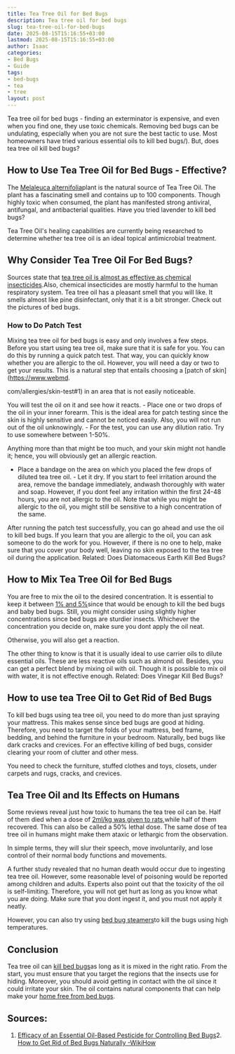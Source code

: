 ```yaml
---
title: Tea Tree Oil for Bed Bugs
description: Tea tree oil for bed bugs
slug: tea-tree-oil-for-bed-bugs
date: 2025-08-15T15:16:55+03:00
lastmod: 2025-08-15T15:16:55+03:00
author: Isaac
categories:
- Bed Bugs
- Guide
tags:
- bed-bugs
- tea
- tree
layout: post
---
```

Tea tree oil for bed bugs - finding an exterminator is expensive, and even when you find one, they use toxic chemicals. Removing bed bugs can be undulating, especially when you are not sure the best tactic to use. Most homeowners have tried various essential oils to kill bed bugs/). But, does tea tree oil kill bed bugs?

##  How to Use Tea Tree Oil for Bed Bugs - Effective?

The [Melaleuca alternifolia](https://en.wikipedia.org/wiki/Melaleuca_alternifolia)plant is the natural source of Tea Tree Oil. The plant has a fascinating smell and contains up to 100 components. Though highly toxic when consumed, the plant has manifested strong antiviral, antifungal, and antibacterial qualities. Have you tried lavender to kill bed bugs?

Tea Tree Oil's healing capabilities are currently being researched to determine whether tea tree oil is an ideal topical antimicrobial treatment.

##  Why Consider Tea Tree Oil For Bed Bugs?

Sources state that [tea tree oil is almost as effective as chemical insecticides](https://www.webmd.com/vitamins/ai/ingredientmono-113/tea-tree-oil).Also, chemical insecticides are mostly harmful to the human respiratory system. Tea tree oil has a pleasant smell that you will like. It smells almost like pine disinfectant, only that it is a bit stronger. Check out the pictures of bed bugs.

###  How to Do Patch Test

Mixing tea tree oil for bed bugs is easy and only involves a few steps. Before you start using tea tree oil, make sure that it is safe for you. You can do this by running a quick patch test. That way, you can quickly know whether you are allergic to the oil. However, you will need a day or two to get your results. This is a natural step that entails choosing a [patch of skin](https://www.webmd.

com/allergies/skin-test#1) in an area that is not easily noticeable.

You will test the oil on it and see how it reacts. - Place one or two drops of the oil in your inner forearm. This is the ideal area for patch testing since the skin is highly sensitive and cannot be noticed easily. Also, you will not run out of the oil unknowingly. - For the test, you can use any dilution ratio. Try to use somewhere between 1-50%.

Anything more than that might be too much, and your skin might not handle it; hence, you will obviously get an allergic reaction.

- Place a bandage on the area on which you placed the few drops of diluted tea tree oil. - Let it dry. If you start to feel irritation around the area, remove the bandage immediately, andwash thoroughly with water and soap. However, if you dont feel any irritation within the first 24-48 hours, you are not allergic to the oil. Note that while you might be allergic to the oil, you might still be sensitive to a high concentration of the same.

After running the patch test successfully, you can go ahead and use the oil to kill bed bugs. If you learn that you are allergic to the oil, you can ask someone to do the work for you. However, if there is no one to help, make sure that you cover your body well, leaving no skin exposed to the tea tree oil during the application. Related: Does Diatomaceous Earth Kill Bed Bugs?

##  How to Mix Tea Tree Oil for Bed Bugs

You are free to mix the oil to the desired concentration. It is essential to keep it between [1% and 5%](https://www.medicalnewstoday.com/articles/262944.php)since that would be enough to kill the bed bugs and baby bed bugs. Still, you might consider using slightly higher concentrations since bed bugs are sturdier insects. Whichever the concentration you decide on, make sure you dont apply the oil neat.

Otherwise, you will also get a reaction.

The other thing to know is that it is usually ideal to use carrier oils to dilute essential oils. These are less reactive oils such as almond oil. Besides, you can get a perfect blend by mixing oil with oil. Though it is possible to mix oil with water, it is not effective enough. Related: Does Vinegar Kill Bed Bugs?

##  How to use tea Tree Oil to Get Rid of Bed Bugs

To kill bed bugs using tea tree oil, you need to do more than just spraying your mattress. This makes sense since bed bugs are good at hiding. Therefore, you need to target the folds of your mattress, bed frame, bedding, and behind the furniture in your bedroom. Naturally, bed bugs like dark cracks and crevices. For an effective killing of bed bugs, consider clearing your room of clutter and other mess.

You need to check the furniture, stuffed clothes and toys, closets, under carpets and rugs, cracks, and crevices.

##  Tea Tree Oil and Its Effects on Humans

Some reviews reveal just how toxic to humans the tea tree oil can be. Half of them died when a dose of [2ml/kg was given to rats](https://www.sciencedirect.com/topics/neuroscience/peppermint-oil),while half of them recovered. This can also be called a 50% lethal dose. The same dose of tea tree oil in humans might make them ataxic or lethargic from the observation.

In simple terms, they will slur their speech, move involuntarily, and lose control of their normal body functions and movements.

A further study revealed that no human death would occur due to ingesting tea tree oil. However, some reasonable level of poisoning would be reported among children and adults. Experts also point out that the toxicity of the oil is self-limiting. Therefore, you will not get hurt as long as you know what you are doing. Make sure that you dont ingest it, and you must not apply it neatly.

However, you can also try using [bed bug steamers](https://pestpolicy.com/best-bed-bug-steamer/)to kill the bugs using high temperatures.

##  Conclusion

Tea tree oil can [kill bed bugs](https://pestpolicy.com/dead-bed-bugs/)as long as it is mixed in the right ratio. From the start, you must ensure that you target the regions that the insects use for hiding. Moreover, you should avoid getting in contact with the oil since it could irritate your skin. The oil contains natural components that can help make your [home free from bed bugs](https://pestpolicy.com/home-remedies-for-bed-bugs/).

##  Sources:

1. [Efficacy of an Essential Oil-Based Pesticide for Controlling Bed Bugs](https://www.ncbi.nlm.nih.gov/pmc/articles/PMC4592615/)2. [How to Get Rid of Bed Bugs Naturally -WikiHow](https://www.wikihow.com/Get-Rid-of-Bed-Bugs-Naturally)
